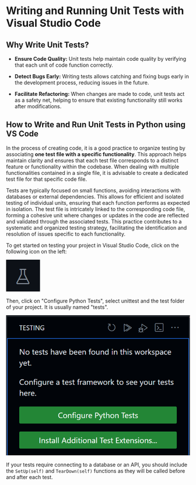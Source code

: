 # Writing and Running Unit Tests with Visual Studio Code

## Why Write Unit Tests?

- **Ensure Code Quality:** Unit tests help maintain code quality by verifying
  that each unit of code function correctly.

- **Detect Bugs Early:** Writing tests allows catching and fixing bugs early in the
  development process, reducing issues in the future.

- **Facilitate Refactoring:** When changes are made to code, unit tests act as a
  safety net, helping to ensure that existing functionality still works after
  modifications.

## How to Write and Run Unit Tests in Python using VS Code

In the process of creating code, it is a good practice to organize testing by
associating **one test file with a specific functionality**. This approach helps
maintain clarity and ensures that each test file corresponds to a distinct
feature or functionality within the codebase. When dealing with multiple
functionalities contained in a single file, it is advisable to create a
dedicated test file for that specific code file.

Tests are typically focused on small functions, avoiding interactions with
databases or external dependencies. This allows for efficient and isolated
testing of individual units, ensuring that each function performs as expected in
isolation. The test file is intricately linked to the corresponding code file,
forming a cohesive unit where changes or updates in the code are reflected and
validated through the associated tests. This practice contributes to a
systematic and organized testing strategy, facilitating the identification and
resolution of issues specific to each functionality.

To get started on testing your project in Visual Studio Code, click on the
following icon on the left:

![alt text](images/icon.png)

Then, click on "Configure Python Tests", select unittest and the test folder of
your project. It is usually named "tests".

![alt text](images/testing.png)

If your tests require connecting to a database or an API, you should include the
`SetUp(self)` and `TearDown(self)` functions as they will be called before and
after each test.
